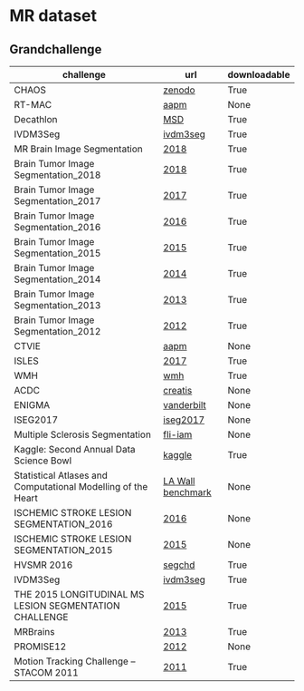 # MR dataset
## Grandchallenge
| challenge | url | downloadable |
| - | - | - |
| CHAOS | [zenodo](https://zenodo.org/record/3431873#.XcAlSUEzbCI) | True |
| RT-MAC | [aapm](http://aapmchallenges.cloudapp.net/competitions/34#participate) | None |
| Decathlon | [MSD](https://drive.google.com/drive/folders/1HqEgzS8BV2c7xYNrZdEAnrHk7osJJ--2) | True |
| IVDM3Seg | [ivdm3seg](https://ivdm3seg.weebly.com/data.html) | True |
| MR Brain Image Segmentation | [2018](https://mrbrains18.isi.uu.nl/data/) | True |
| Brain Tumor Image Segmentation_2018 | [2018](https://www.med.upenn.edu/sbia/brats2018/data.html) | True |
| Brain Tumor Image Segmentation_2017 | [2017](https://www.med.upenn.edu/sbia/brats2017/data.html) | True |
| Brain Tumor Image Segmentation_2016 | [2016](https://www.med.upenn.edu/sbia/brats2016/data.html) | True |
| Brain Tumor Image Segmentation_2015 | [2015](https://www.med.upenn.edu/sbia/brats2015/data.html) | True |
| Brain Tumor Image Segmentation_2014 | [2014](https://www.med.upenn.edu/sbia/brats2014/data.html) | True |
| Brain Tumor Image Segmentation_2013 | [2013](https://www.med.upenn.edu/sbia/brats2013/data.html) | True |
| Brain Tumor Image Segmentation_2012 | [2012](https://www.med.upenn.edu/sbia/brats2012/data.html) | True |
| CTVIE | [aapm](http://aapmchallenges.cloudapp.net/competitions/35) | None |
| ISLES | [2017](http://www.isles-challenge.org/ISLES2017/) | True |
| WMH | [wmh](https://wmh.isi.uu.nl/data/) | True |
| ACDC | [creatis](https://www.creatis.insa-lyon.fr/Challenge/acdc/organizers.html) | None |
| ENIGMA | [vanderbilt](https://my.vanderbilt.edu/enigmacerebellum/) | None |
| ISEG2017 | [iseg2017](http://iseg2017.web.unc.edu/) | None |
| Multiple Sclerosis Segmentation | [fli-iam](https://portal.fli-iam.irisa.fr/msseg-challenge/overview) | None |
| Kaggle: Second Annual Data Science Bowl | [kaggle](https://www.kaggle.com/c/second-annual-data-science-bowl/data) | True |
| Statistical Atlases and Computational Modelling of the Heart | [LA Wall benchmark](http://www.doc.ic.ac.uk/~rkarim/la_lv_framework/wall/datasets.html) | None |
| ISCHEMIC STROKE LESION SEGMENTATION_2016 | [2016](http://www.isles-challenge.org/ISLES2016/) | None |
| ISCHEMIC STROKE LESION SEGMENTATION_2015 | [2015](http://www.isles-challenge.org/ISLES2015/) | None |
| HVSMR 2016 | [segchd](http://segchd.csail.mit.edu/data.html) | True |
| IVDM3Seg | [ivdm3seg](https://ivdm3seg.weebly.com/data.html) | True |
| THE 2015 LONGITUDINAL MS LESION SEGMENTATION CHALLENGE | [2015](https://smart-stats-tools.org/lesion-challenge) | True |
| MRBrains | [2013](https://mrbrains13.isi.uu.nl/downloads/) | True |
| PROMISE12 | [2012](https://promise12.grand-challenge.org/Home/) | None |
| Motion Tracking Challenge – STACOM 2011 | [2011](http://stacom.cardiacatlas.org/motion-tracking-challenge/) | True |
